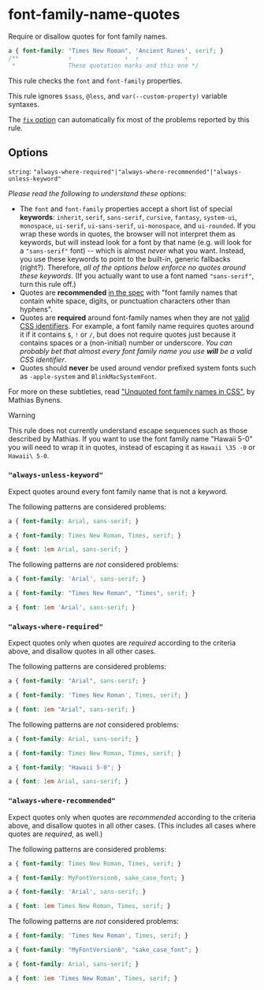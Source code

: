 # font-family-name-quotes

Require or disallow quotes for font family names.

<!-- prettier-ignore -->
```css
a { font-family: "Times New Roman", 'Ancient Runes', serif; }
/**              ↑               ↑  ↑             ↑
 *               These quotation marks and this one */
```

This rule checks the `font` and `font-family` properties.

This rule ignores `$sass`, `@less`, and `var(--custom-property)` variable syntaxes.

The [`fix` option](https://github.com/stylelint/stylelint/16.10.0/docs/user-guide/options.md#fix) can automatically fix most of the problems reported by this rule.

## Options

`string`: `"always-where-required"|"always-where-recommended"|"always-unless-keyword"`

_Please read the following to understand these options_:

- The `font` and `font-family` properties accept a short list of special **keywords**: `inherit`, `serif`, `sans-serif`, `cursive`, `fantasy`, `system-ui`, `monospace`, `ui-serif`, `ui-sans-serif`, `ui-monospace`, and `ui-rounded`. If you wrap these words in quotes, the browser will not interpret them as keywords, but will instead look for a font by that name (e.g. will look for a `"sans-serif"` font) -- which is almost _never_ what you want. Instead, you use these keywords to point to the built-in, generic fallbacks (right?). Therefore, _all of the options below enforce no quotes around these keywords_. (If you actually want to use a font named `"sans-serif"`, turn this rule off.)
- Quotes are **recommended** [in the spec](https://www.w3.org/TR/CSS2/fonts.html#font-family-prop) with "font family names that contain white space, digits, or punctuation characters other than hyphens".
- Quotes are **required** around font-family names when they are not [valid CSS identifiers](https://www.w3.org/TR/CSS2/syndata.html#value-def-identifier). For example, a font family name requires quotes around it if it contains `$`, `!` or `/`, but does not require quotes just because it contains spaces or a (non-initial) number or underscore. _You can probably bet that almost every font family name you use **will** be a valid CSS identifier_.
- Quotes should **never** be used around vendor prefixed system fonts such as `-apple-system` and `BlinkMacSystemFont`.

For more on these subtleties, read ["Unquoted font family names in CSS"](https://mathiasbynens.be/notes/unquoted-font-family), by Mathias Bynens.

> [!WARNING]
> This rule does not currently understand escape sequences such as those described by Mathias. If you want to use the font family name "Hawaii 5-0" you will need to wrap it in quotes, instead of escaping it as `Hawaii \35 -0` or `Hawaii\ 5-0`.

### `"always-unless-keyword"`

Expect quotes around every font family name that is not a keyword.

The following patterns are considered problems:

<!-- prettier-ignore -->
```css
a { font-family: Arial, sans-serif; }
```

<!-- prettier-ignore -->
```css
a { font-family: Times New Roman, Times, serif; }
```

<!-- prettier-ignore -->
```css
a { font: 1em Arial, sans-serif; }
```

The following patterns are _not_ considered problems:

<!-- prettier-ignore -->
```css
a { font-family: 'Arial', sans-serif; }
```

<!-- prettier-ignore -->
```css
a { font-family: "Times New Roman", "Times", serif; }
```

<!-- prettier-ignore -->
```css
a { font: 1em 'Arial', sans-serif; }
```

### `"always-where-required"`

Expect quotes only when quotes are _required_ according to the criteria above, and disallow quotes in all other cases.

The following patterns are considered problems:

<!-- prettier-ignore -->
```css
a { font-family: "Arial", sans-serif; }
```

<!-- prettier-ignore -->
```css
a { font-family: 'Times New Roman', Times, serif; }
```

<!-- prettier-ignore -->
```css
a { font: 1em "Arial", sans-serif; }
```

The following patterns are _not_ considered problems:

<!-- prettier-ignore -->
```css
a { font-family: Arial, sans-serif; }
```

<!-- prettier-ignore -->
```css
a { font-family: Times New Roman, Times, serif; }
```

<!-- prettier-ignore -->
```css
a { font-family: "Hawaii 5-0"; }
```

<!-- prettier-ignore -->
```css
a { font: 1em Arial, sans-serif; }
```

### `"always-where-recommended"`

Expect quotes only when quotes are _recommended_ according to the criteria above, and disallow quotes in all other cases. (This includes all cases where quotes are _required_, as well.)

The following patterns are considered problems:

<!-- prettier-ignore -->
```css
a { font-family: Times New Roman, Times, serif; }
```

<!-- prettier-ignore -->
```css
a { font-family: MyFontVersion6, sake_case_font; }
```

<!-- prettier-ignore -->
```css
a { font-family: 'Arial', sans-serif; }
```

<!-- prettier-ignore -->
```css
a { font: 1em Times New Roman, Times, serif; }
```

The following patterns are _not_ considered problems:

<!-- prettier-ignore -->
```css
a { font-family: 'Times New Roman', Times, serif; }
```

<!-- prettier-ignore -->
```css
a { font-family: "MyFontVersion6", "sake_case_font"; }
```

<!-- prettier-ignore -->
```css
a { font-family: Arial, sans-serif; }
```

<!-- prettier-ignore -->
```css
a { font: 1em 'Times New Roman', Times, serif; }
```
